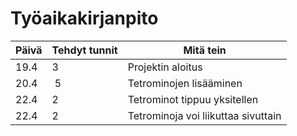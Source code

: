 # Työaikakirjanpito

Päivä | Tehdyt tunnit | Mitä tein
----- | ----- | ------------------------------
19.4 | 3 | Projektin aloitus
20.4 | 5 | Tetrominojen lisääminen
22.4 | 2 | Tetrominot tippuu yksitellen
22.4 | 2 | Tetrominoja voi liikuttaa sivuttain
